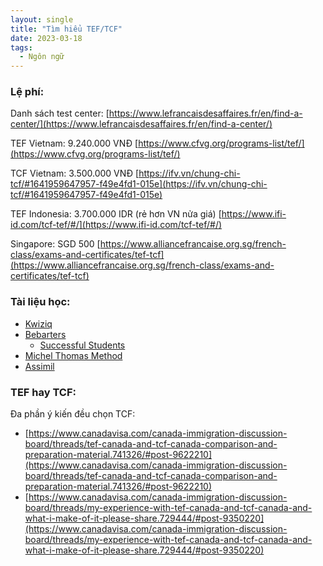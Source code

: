 ```yaml
---
layout: single
title: "Tìm hiểu TEF/TCF"
date: 2023-03-18
tags:
  - Ngôn ngữ
---
```


### Lệ phí:

Danh sách test center: [https://www.lefrancaisdesaffaires.fr/en/find-a-center/](https://www.lefrancaisdesaffaires.fr/en/find-a-center/)

TEF Vietnam: 9.240.000 VNĐ
[https://www.cfvg.org/programs-list/tef/](https://www.cfvg.org/programs-list/tef/)

TCF Vietnam: 3.500.000 VNĐ
[https://ifv.vn/chung-chi-tcf/#1641959647957-f49e4fd1-015e](https://ifv.vn/chung-chi-tcf/#1641959647957-f49e4fd1-015e)

TEF Indonesia: 3.700.000 IDR (rẻ hơn VN nửa giá)
[https://www.ifi-id.com/tcf-tef/#/](https://www.ifi-id.com/tcf-tef/#/)

Singapore: SGD 500
[https://www.alliancefrancaise.org.sg/french-class/exams-and-certificates/tef-tcf](https://www.alliancefrancaise.org.sg/french-class/exams-and-certificates/tef-tcf)

### Tài liệu học:

- [Kwiziq](https://www.kwiziq.com/)
- [Bebarters](https://www.bebarters.com/programs)
  - [Successful Students](https://www.youtube.com/watch?v=dEs8K26yRbk&list=PLRnuLZZ5D0Ky1LGoCJDlOARo-2oRAEiqi&index=10&loop=0)
- [Michel Thomas Method](https://www.michelthomas.com/learn-french/#intemediate-french)
- [Assimil](https://www.assimil.com/en/articles/5-la-methode-assimil)

### TEF hay TCF:

Đa phần ý kiến đều chọn TCF:

- [https://www.canadavisa.com/canada-immigration-discussion-board/threads/tef-canada-and-tcf-canada-comparison-and-preparation-material.741326/#post-9622210](https://www.canadavisa.com/canada-immigration-discussion-board/threads/tef-canada-and-tcf-canada-comparison-and-preparation-material.741326/#post-9622210)
- [https://www.canadavisa.com/canada-immigration-discussion-board/threads/my-experience-with-tef-canada-and-tcf-canada-and-what-i-make-of-it-please-share.729444/#post-9350220](https://www.canadavisa.com/canada-immigration-discussion-board/threads/my-experience-with-tef-canada-and-tcf-canada-and-what-i-make-of-it-please-share.729444/#post-9350220)
